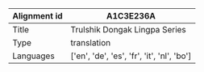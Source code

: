 |Alignment id | A1C3E236A
| --- | --- 
|Title | Trulshik Dongak Lingpa Series 
|Type | translation
|Languages | ['en', 'de', 'es', 'fr', 'it', 'nl', 'bo']